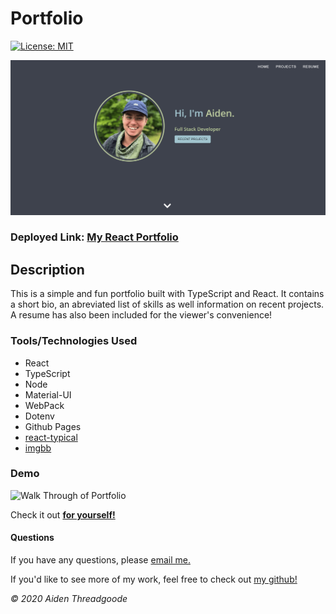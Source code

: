 # Portfolio 

[![License: MIT](https://img.shields.io/badge/License-MIT-green.svg)](https://choosealicense.com/licenses/mit/)

![Image of Start Screen](./public/images/demo.png)

### Deployed Link: [My React Portfolio](https://a-thread.github.io/aiden-portfolio/)

## Description

This is a simple and fun portfolio built with TypeScript and React. It contains a short bio, an abreviated list of skills as well information on recent projects. A resume has also been included for the viewer's convenience!

### Tools/Technologies Used

* React
* TypeScript
* Node
* Material-UI
* WebPack
* Dotenv
* Github Pages
* [react-typical](https://www.producthunt.com/posts/react-typical)
* [imgbb](https://imgbb.com/)

### Demo 

![Walk Through of Portfolio](./public/images/demo.gif)

Check it out [**for yourself!**](https://a-thread.github.io/aiden-portfolio/)

#### Questions

    

If you have any questions, please [email me.](mailto:aiden.threadgoode@gmail.com)

If you'd like to see more of my work, feel free to check out [my github!](https://github.com/a-thread)

*© 2020 Aiden Threadgoode*

    
